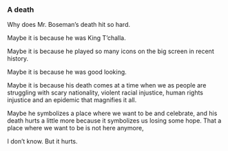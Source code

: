 ### A death ###

Why does Mr. Boseman’s death hit so hard. 

Maybe it is because he was King T’challa.

Maybe it is because he played so many icons on the big screen in recent history.

Maybe it is because he was good looking.

Maybe it is because his death comes at a time when we as people are struggling with scary nationality, violent racial injustice, human rights injustice and an epidemic that magnifies it all. 

Maybe he symbolizes a place where we want to be and celebrate, and his death hurts a little more because it symbolizes us losing some hope. That a place where we want to be is not here anymore,

I don’t know. But it hurts.
